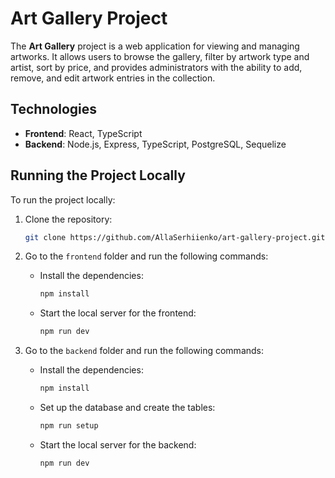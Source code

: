 # Art Gallery Project

The **Art Gallery** project is a web application for viewing and managing artworks. It allows users to browse the gallery, filter by artwork type and artist, sort by price, and provides administrators with the ability to add, remove, and edit artwork entries in the collection.

## Technologies
- **Frontend**: React, TypeScript
- **Backend**: Node.js, Express, TypeScript, PostgreSQL, Sequelize

## Running the Project Locally

To run the project locally:

1. Clone the repository:
   ```bash
   git clone https://github.com/AllaSerhiienko/art-gallery-project.git


2. Go to the `frontend` folder and run the following commands:

   - Install the dependencies:
     ```bash
     npm install
     ```

   - Start the local server for the frontend:
     ```bash
     npm run dev
     ```


3. Go to the `backend` folder and run the following commands:

   - Install the dependencies:
     ```bash
     npm install
     ```

   - Set up the database and create the tables:
     ```bash
     npm run setup
     ```

   - Start the local server for the backend:
     ```bash
     npm run dev
     ```

